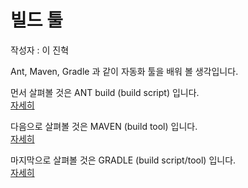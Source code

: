 # 빌드 툴

작성자 : 이 진혁

Ant, Maven, Gradle 과 같이 자동화 툴을 배워 볼 생각입니다.

먼서 살펴볼 것은 ANT build (build script) 입니다.  
[자세히](./ANT.md)

다음으로 살펴볼 것은 MAVEN (build tool) 입니다.  
[자세히](./MAVEN.md)

마지막으로 살펴볼 것은 GRADLE (build script/tool) 입니다.  
[자세히](./GRADLE.md)
